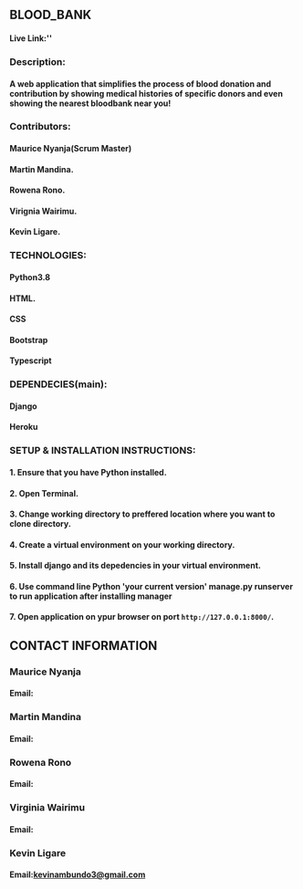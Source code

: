 ## BLOOD_BANK
#### Live Link:''
### Description:
#### A web application that simplifies the process of blood donation and contribution by showing medical histories of specific donors and even showing the nearest bloodbank near you!
### Contributors:
#### Maurice Nyanja(Scrum Master)
#### Martin Mandina.
#### Rowena Rono.
#### Virignia Wairimu.
#### Kevin Ligare.
### TECHNOLOGIES:
#### Python3.8
#### HTML.
#### CSS
#### Bootstrap
#### Typescript
### DEPENDECIES(main):
#### Django
#### Heroku
### SETUP & INSTALLATION INSTRUCTIONS:
#### 1. Ensure that you have Python installed.
#### 2. Open Terminal.
#### 3. Change working directory to preffered location where you want to clone directory.
#### 4. Create a virtual environment on your working directory.
#### 5. Install django and its depedencies in your virtual environment.
#### 6. Use command line Python 'your current version' manage.py runserver to run application after installing manager
#### 7. Open application on ypur browser on port `http://127.0.0.1:8000/`. 
## CONTACT INFORMATION
### Maurice Nyanja
#### Email: 
### Martin Mandina
#### Email:
### Rowena Rono
#### Email:
### Virginia Wairimu
#### Email:
### Kevin Ligare
#### Email:kevinambundo3@gmail.com


